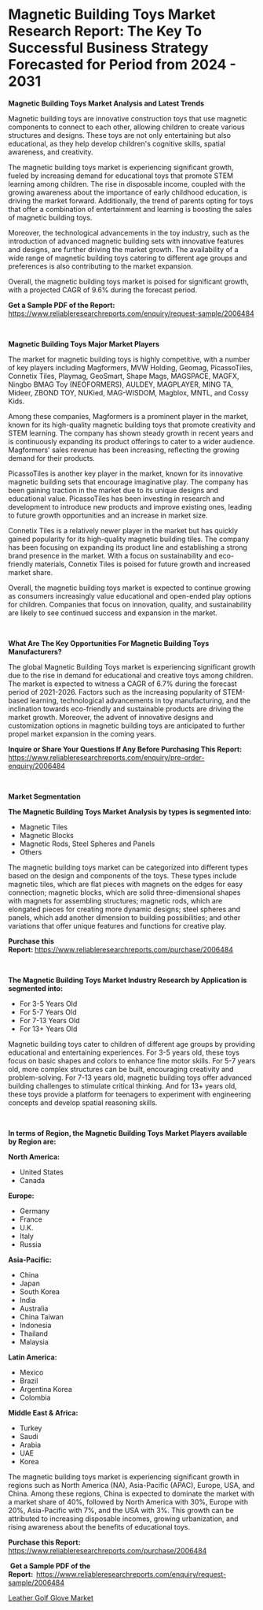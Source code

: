 <p><h1>Magnetic Building Toys Market Research Report: The Key To Successful Business Strategy Forecasted for Period from 2024 - 2031</h1></p><p><strong>Magnetic Building Toys Market Analysis and Latest Trends</strong></p>
<p><p>Magnetic building toys are innovative construction toys that use magnetic components to connect to each other, allowing children to create various structures and designs. These toys are not only entertaining but also educational, as they help develop children's cognitive skills, spatial awareness, and creativity.</p><p>The magnetic building toys market is experiencing significant growth, fueled by increasing demand for educational toys that promote STEM learning among children. The rise in disposable income, coupled with the growing awareness about the importance of early childhood education, is driving the market forward. Additionally, the trend of parents opting for toys that offer a combination of entertainment and learning is boosting the sales of magnetic building toys.</p><p>Moreover, the technological advancements in the toy industry, such as the introduction of advanced magnetic building sets with innovative features and designs, are further driving the market growth. The availability of a wide range of magnetic building toys catering to different age groups and preferences is also contributing to the market expansion.</p><p>Overall, the magnetic building toys market is poised for significant growth, with a projected CAGR of 9.6% during the forecast period.</p></p>
<p><strong>Get a Sample PDF of the Report:&nbsp;</strong> <a href="https://www.reliableresearchreports.com/enquiry/request-sample/2006484">https://www.reliableresearchreports.com/enquiry/request-sample/2006484</a></p>
<p>&nbsp;</p>
<p><strong>Magnetic Building Toys Major Market Players</strong></p>
<p><p>The market for magnetic building toys is highly competitive, with a number of key players including Magformers, MVW Holding, Geomag, PicassoTiles, Connetix Tiles, Playmag, GeoSmart, Shape Mags, MAGSPACE, MAGFX, Ningbo BMAG Toy (NEOFORMERS), AULDEY, MAGPLAYER, MING TA, Mideer, ZBOND TOY, NUKied, MAG-WISDOM, Magblox, MNTL, and Cossy Kids. </p><p>Among these companies, Magformers is a prominent player in the market, known for its high-quality magnetic building toys that promote creativity and STEM learning. The company has shown steady growth in recent years and is continuously expanding its product offerings to cater to a wider audience. Magformers' sales revenue has been increasing, reflecting the growing demand for their products.</p><p>PicassoTiles is another key player in the market, known for its innovative magnetic building sets that encourage imaginative play. The company has been gaining traction in the market due to its unique designs and educational value. PicassoTiles has been investing in research and development to introduce new products and improve existing ones, leading to future growth opportunities and an increase in market size.</p><p>Connetix Tiles is a relatively newer player in the market but has quickly gained popularity for its high-quality magnetic building tiles. The company has been focusing on expanding its product line and establishing a strong brand presence in the market. With a focus on sustainability and eco-friendly materials, Connetix Tiles is poised for future growth and increased market share.</p><p>Overall, the magnetic building toys market is expected to continue growing as consumers increasingly value educational and open-ended play options for children. Companies that focus on innovation, quality, and sustainability are likely to see continued success and expansion in the market.</p></p>
<p>&nbsp;</p>
<p><strong>What Are The Key Opportunities For Magnetic Building Toys Manufacturers?</strong></p>
<p><p>The global Magnetic Building Toys market is experiencing significant growth due to the rise in demand for educational and creative toys among children. The market is expected to witness a CAGR of 6.7% during the forecast period of 2021-2026. Factors such as the increasing popularity of STEM-based learning, technological advancements in toy manufacturing, and the inclination towards eco-friendly and sustainable products are driving the market growth. Moreover, the advent of innovative designs and customization options in magnetic building toys are anticipated to further propel market expansion in the coming years.</p></p>
<p><strong>Inquire or Share Your Questions If Any Before Purchasing This Report:</strong> <a href="https://www.reliableresearchreports.com/enquiry/pre-order-enquiry/2006484">https://www.reliableresearchreports.com/enquiry/pre-order-enquiry/2006484</a></p>
<p>&nbsp;</p>
<p><strong>Market Segmentation</strong></p>
<p><strong>The Magnetic Building Toys Market Analysis by types is segmented into:</strong></p>
<p><ul><li>Magnetic Tiles</li><li>Magnetic Blocks</li><li>Magnetic Rods, Steel Spheres and Panels</li><li>Others</li></ul></p>
<p><p>The magnetic building toys market can be categorized into different types based on the design and components of the toys. These types include magnetic tiles, which are flat pieces with magnets on the edges for easy connection; magnetic blocks, which are solid three-dimensional shapes with magnets for assembling structures; magnetic rods, which are elongated pieces for creating more dynamic designs; steel spheres and panels, which add another dimension to building possibilities; and other variations that offer unique features and functions for creative play.</p></p>
<p><strong>Purchase this Report:&nbsp;</strong><a href="https://www.reliableresearchreports.com/purchase/2006484">https://www.reliableresearchreports.com/purchase/2006484</a></p>
<p>&nbsp;</p>
<p><strong>The Magnetic Building Toys Market Industry Research by Application is segmented into:</strong></p>
<p><ul><li>For 3-5 Years Old</li><li>For 5-7 Years Old</li><li>For 7-13 Years Old</li><li>For 13+ Years Old</li></ul></p>
<p><p>Magnetic building toys cater to children of different age groups by providing educational and entertaining experiences. For 3-5 years old, these toys focus on basic shapes and colors to enhance fine motor skills. For 5-7 years old, more complex structures can be built, encouraging creativity and problem-solving. For 7-13 years old, magnetic building toys offer advanced building challenges to stimulate critical thinking. And for 13+ years old, these toys provide a platform for teenagers to experiment with engineering concepts and develop spatial reasoning skills.</p></p>
<p>&nbsp;</p>
<p><strong>In terms of Region, the Magnetic Building Toys Market Players available by Region are:</strong></p>
<p>
    <p> <strong> North America: </strong>
        <ul>
            <li>United States</li>
            <li>Canada</li>
        </ul>
        </p> 
    <p> <strong> Europe: </strong>
        <ul>
            <li>Germany</li>
            <li>France</li>
            <li>U.K.</li>
            <li>Italy</li>
            <li>Russia</li>
        </ul>
        </p> 
    <p> <strong> Asia-Pacific: </strong>
        <ul>
            <li>China</li>
            <li>Japan</li>
            <li>South Korea</li>
            <li>India</li>
            <li>Australia</li>
            <li>China Taiwan</li>
            <li>Indonesia</li>
            <li>Thailand</li>
            <li>Malaysia</li>
        </ul>
        </p> 
    <p> <strong> Latin America: </strong>
        <ul>
            <li>Mexico</li>
            <li>Brazil</li>
            <li>Argentina Korea</li>
            <li>Colombia</li>
        </ul>
        </p> 
    <p> <strong> Middle East & Africa: </strong>
        <ul>
            <li>Turkey</li>
            <li>Saudi</li>
            <li>Arabia</li>
            <li>UAE</li>
            <li>Korea</li>
        </ul>
    </p>
    </p>
<p><p>The magnetic building toys market is experiencing significant growth in regions such as North America (NA), Asia-Pacific (APAC), Europe, USA, and China. Among these regions, China is expected to dominate the market with a market share of 40%, followed by North America with 30%, Europe with 20%, Asia-Pacific with 7%, and the USA with 3%. This growth can be attributed to increasing disposable incomes, growing urbanization, and rising awareness about the benefits of educational toys.</p></p>
<p><strong>Purchase this Report: </strong><a href="https://www.reliableresearchreports.com/purchase/2006484">https://www.reliableresearchreports.com/purchase/2006484</a></p>
<p>&nbsp;<strong>Get a Sample PDF of the Report:&nbsp;&nbsp;</strong><a href="https://www.reliableresearchreports.com/enquiry/request-sample/2006484">https://www.reliableresearchreports.com/enquiry/request-sample/2006484</a></p>
<p><strong></strong></p>
<p><p><a href="https://github.com/GroverBarry/Market-Research-Report-List-4/blob/main/leather-golf-glove-market.md">Leather Golf Glove Market</a></p></p>